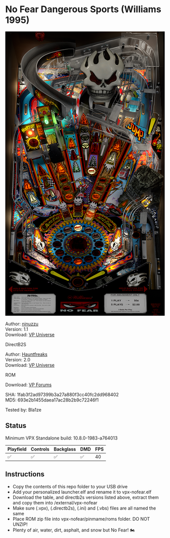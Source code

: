 # No Fear Dangerous Sports (Williams 1995)

![Table Preview](https://github.com/Bla1ze/vpx-images/blob/main/vpx-nofear.png)

Author: [ninuzzu](https://vpuniverse.com/profile/5530-ninuzzu/)  
Version: 1.1  
Download: [VP Universe](https://vpuniverse.com/files/file/5497-no-fear-dangerous-sports-williams-1995/)

DirectB2S

Author: [Hauntfreaks](https://vpuniverse.com/profile/5216-hauntfreaks/)  
Version: 2.0  
Download: [VP Universe](https://vpuniverse.com/files/file/12981-no-fear-dangerous-sports-williams-1995-b2s-with-full-dmd/)

ROM

Download: [VP Forums](https://www.vpforums.org/index.php?app=downloads&showfile=1271)

SHA: 1fab3f2ad97399b3a27a880f3cc40fc2dd968402  
MD5: 693e2b1455daea17ac28b2b9c72246f1

Tested by: Bla1ze

## Status 

Minimum VPX Standalone build: 10.8.0-1983-a764013

| Playfield | Controls | Backglass | DMD | FPS | 
|-----------|----------|-----------|-----|----------|
| :white_check_mark: | :white_check_mark: | :white_check_mark: | :white_check_mark: | 40 |

## Instructions

- Copy the contents of this repo folder to your USB drive
- Add your personalized launcher.elf and rename it to vpx-nofear.elf
- Download the table, and directb2s versions listed above, extract them and copy them into /external/vpx-nofear
- Make sure (.vpx), (.directb2s), (.ini) and (.vbs) files are all named the same
- Place ROM zip file into vpx-nofear/pinmame/roms folder. DO NOT UNZIP!
- Plenty of air, water, dirt, asphalt, and snow but No Fear! 🏍️
